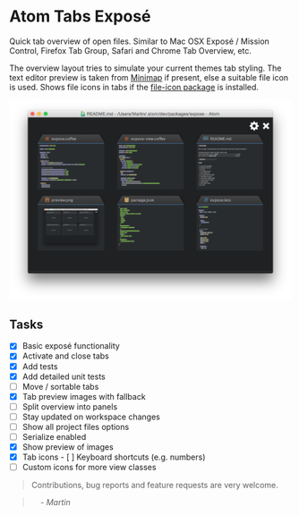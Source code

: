 # Atom Tabs Exposé

Quick tab overview of open files. Similar to Mac OSX Exposé / Mission Control, Firefox Tab Group, Safari and Chrome Tab Overview, etc.

The overview layout tries to simulate your current themes tab styling.
The text editor preview is taken from [Minimap](https://github.com/atom-minimap/minimap) if present, else a suitable file icon is used.
Shows file icons in tabs if the [file-icon package](https://github.com/DanBrooker/file-icons) is installed.

![expose-package](/screenshots/preview.png)

## Tasks

- [x] Basic exposé functionality
- [x] Activate and close tabs
- [x] Add tests
- [x] Add detailed unit tests
- [ ] Move / sortable tabs
- [x] Tab preview images with fallback
- [ ] Split overview into panels
- [ ] Stay updated on workspace changes
- [ ] Show all project files options
- [ ] Serialize enabled
- [x] Show preview of images
- [x] Tab icons
- [ ] Keyboard shortcuts (e.g. numbers)
- [ ] Custom icons for more view classes

> Contributions, bug reports and feature requests are very welcome.

> &nbsp; &nbsp; _- Martin_
